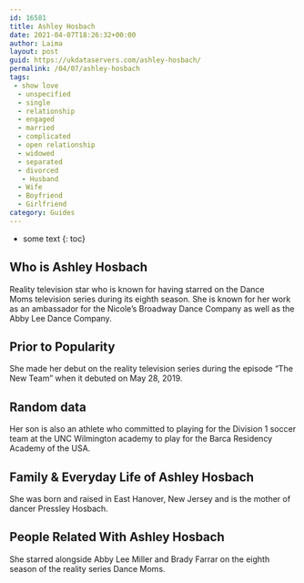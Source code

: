 ```yaml
---
id: 16581
title: Ashley Hosbach
date: 2021-04-07T18:26:32+00:00
author: Laima
layout: post
guid: https://ukdataservers.com/ashley-hosbach/
permalink: /04/07/ashley-hosbach
tags:
 - show love
  - unspecified
  - single
  - relationship
  - engaged
  - married
  - complicated
  - open relationship
  - widowed
  - separated
  - divorced
   - Husband
  - Wife
  - Boyfriend
  - Girlfriend
category: Guides
---
```


* some text
{: toc}


## Who is Ashley Hosbach
                  
                  
                  
Reality television star who is known for having starred on the Dance Moms television series during its eighth season. She is known for her work as an ambassador for the Nicole&#8217;s Broadway Dance Company as well as the Abby Lee Dance Company. 
                  
              
            
              
            
                
                
                
## Prior to Popularity
                  
                  
                  
She made her debut on the reality television series during the episode &#8220;The New Team&#8221; when it debuted on May 28, 2019. 
                  
              
            
              
            
                
                
                
## Random data
                  
                  
                  
Her son is also an athlete who committed to playing for the Division 1 soccer team at the UNC Wilmington academy to play for the Barca Residency Academy of the USA. 
                  
              
            
              
            
                
                
                
## Family & Everyday Life of Ashley Hosbach
                  
                  
                  
She was born and raised in East Hanover, New Jersey and is the mother of dancer Pressley Hosbach. 
                  
              
            
              
            
                
                
                
## People Related With Ashley Hosbach
                  
                  
                  
She starred alongside Abby Lee Miller and Brady Farrar on the eighth season of the reality series Dance Moms. 
                  
              
            
              
            
                
              
            
              
              
            
            
              
            
          
          
          